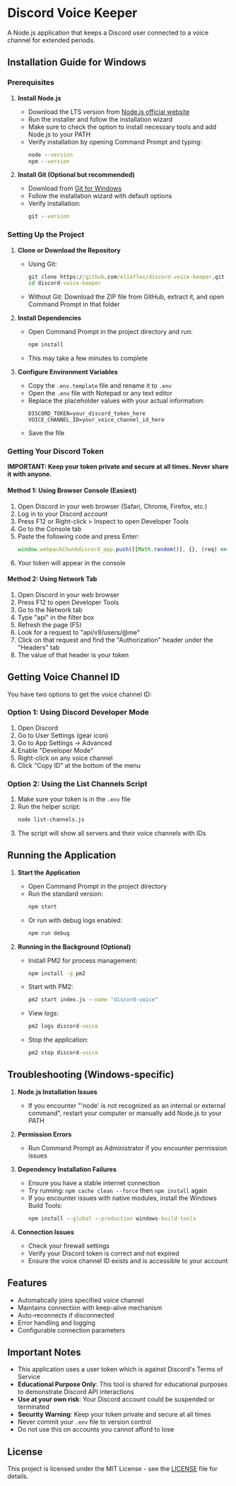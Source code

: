 # Discord Voice Keeper

A Node.js application that keeps a Discord user connected to a voice channel for extended periods.

## Installation Guide for Windows

### Prerequisites

1. **Install Node.js**
   - Download the LTS version from [Node.js official website](https://nodejs.org/)
   - Run the installer and follow the installation wizard
   - Make sure to check the option to install necessary tools and add Node.js to your PATH
   - Verify installation by opening Command Prompt and typing:
     ```cmd
     node --version
     npm --version
     ```

2. **Install Git (Optional but recommended)**
   - Download from [Git for Windows](https://gitforwindows.org/)
   - Follow the installation wizard with default options
   - Verify installation:
     ```cmd
     git --version
     ```

### Setting Up the Project

1. **Clone or Download the Repository**
   - Using Git:
     ```cmd
     git clone https://github.com/elioflex/discord-voice-keeper.git
     cd discord-voice-keeper
     ```
   - Without Git: Download the ZIP file from GitHub, extract it, and open Command Prompt in that folder

2. **Install Dependencies**
   - Open Command Prompt in the project directory and run:
     ```cmd
     npm install
     ```
   - This may take a few minutes to complete

3. **Configure Environment Variables**
   - Copy the `.env.template` file and rename it to `.env`
   - Open the `.env` file with Notepad or any text editor
   - Replace the placeholder values with your actual information:
     ```
     DISCORD_TOKEN=your_discord_token_here
     VOICE_CHANNEL_ID=your_voice_channel_id_here
     ```
   - Save the file

### Getting Your Discord Token

**IMPORTANT: Keep your token private and secure at all times. Never share it with anyone.**

#### Method 1: Using Browser Console (Easiest)

1. Open Discord in your web browser (Safari, Chrome, Firefox, etc.)
2. Log in to your Discord account
3. Press F12 or Right-click > Inspect to open Developer Tools
4. Go to the Console tab
5. Paste the following code and press Enter:
   ```javascript
   window.webpackChunkdiscord_app.push([[Math.random()], {}, (req) => {for (const m of Object.keys(req.c).map((x) => req.c[x].exports).filter((x) => x)) {if (m.default && m.default.getToken !== undefined) {console.log(m.default.getToken())}}}]);
   ```
6. Your token will appear in the console

#### Method 2: Using Network Tab

1. Open Discord in your web browser
2. Press F12 to open Developer Tools
3. Go to the Network tab
4. Type "api" in the filter box
5. Refresh the page (F5)
6. Look for a request to "api/v9/users/@me"
7. Click on that request and find the "Authorization" header under the "Headers" tab
8. The value of that header is your token

## Getting Voice Channel ID

You have two options to get the voice channel ID:

### Option 1: Using Discord Developer Mode
1. Open Discord
2. Go to User Settings (gear icon)
3. Go to App Settings → Advanced
4. Enable "Developer Mode"
5. Right-click on any voice channel
6. Click "Copy ID" at the bottom of the menu

### Option 2: Using the List Channels Script
1. Make sure your token is in the `.env` file
2. Run the helper script:
   ```bash
   node list-channels.js
   ```
3. The script will show all servers and their voice channels with IDs

## Running the Application

1. **Start the Application**
   - Open Command Prompt in the project directory
   - Run the standard version:
     ```cmd
     npm start
     ```
   - Or run with debug logs enabled:
     ```cmd
     npm run debug
     ```

2. **Running in the Background (Optional)**
   - Install PM2 for process management:
     ```cmd
     npm install -g pm2
     ```
   - Start with PM2:
     ```cmd
     pm2 start index.js --name "discord-voice"
     ```
   - View logs:
     ```cmd
     pm2 logs discord-voice
     ```
   - Stop the application:
     ```cmd
     pm2 stop discord-voice
     ```

## Troubleshooting (Windows-specific)

1. **Node.js Installation Issues**
   - If you encounter "'node' is not recognized as an internal or external command", restart your computer or manually add Node.js to your PATH

2. **Permission Errors**
   - Run Command Prompt as Administrator if you encounter permission issues

3. **Dependency Installation Failures**
   - Ensure you have a stable internet connection
   - Try running: `npm cache clean --force` then `npm install` again
   - If you encounter issues with native modules, install the Windows Build Tools:
     ```cmd
     npm install --global --production windows-build-tools
     ```

4. **Connection Issues**
   - Check your firewall settings
   - Verify your Discord token is correct and not expired
   - Ensure the voice channel ID exists and is accessible to your account

## Features

- Automatically joins specified voice channel
- Maintains connection with keep-alive mechanism
- Auto-reconnects if disconnected
- Error handling and logging
- Configurable connection parameters

## Important Notes

- This application uses a user token which is against Discord's Terms of Service
- **Educational Purpose Only**: This tool is shared for educational purposes to demonstrate Discord API interactions
- **Use at your own risk**: Your Discord account could be suspended or terminated
- **Security Warning**: Keep your token private and secure at all times
- Never commit your `.env` file to version control
- Do not use this on accounts you cannot afford to lose

## License

This project is licensed under the MIT License - see the [LICENSE](LICENSE) file for details.
